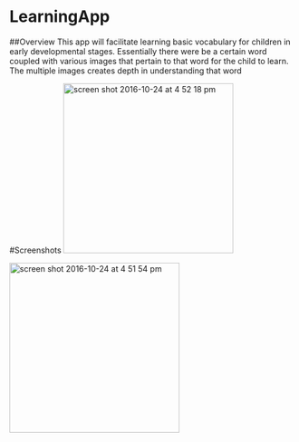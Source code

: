 # LearningApp

##Overview
This app will facilitate learning basic vocabulary for children in early developmental stages. 
Essentially there were be a certain word coupled with various images that pertain to that word for the child to learn. The multiple images creates depth in understanding that word

#Screenshots
<img width="300" alt="screen shot 2016-10-24 at 4 52 18 pm" src="https://cloud.githubusercontent.com/assets/21146852/19668313/b4b9f05e-9a0b-11e6-8be9-4f25a57f9cf0.png">



<img width="300" alt="screen shot 2016-10-24 at 4 51 54 pm" src="https://cloud.githubusercontent.com/assets/21146852/19668314/b8975202-9a0b-11e6-8e4f-22508890d75c.png">


